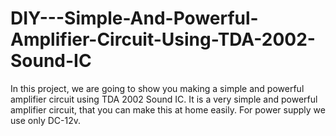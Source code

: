 # DIY---Simple-And-Powerful-Amplifier-Circuit-Using-TDA-2002-Sound-IC
In this project, we are going to show you making a simple and powerful amplifier circuit using TDA 2002 Sound IC. It is a very simple and powerful amplifier circuit, that you can make this at home easily. For power supply we use only DC-12v.
